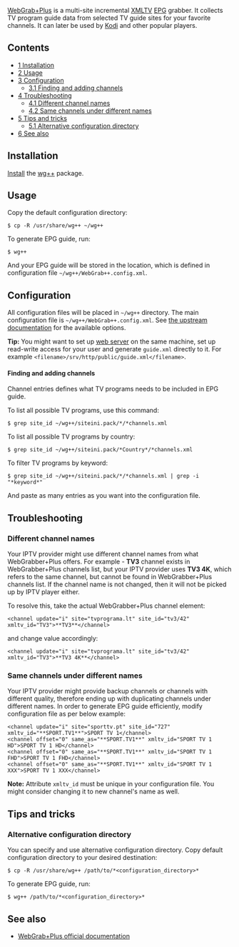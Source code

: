 [WebGrab+Plus](http://www.webgrabplus.com/) is a multi-site incremental [XMLTV](https://en.wikipedia.org/wiki/XMLTV "wikipedia:XMLTV") [EPG](https://en.wikipedia.org/wiki/EPG "wikipedia:EPG") grabber. It collects TV program guide data from selected TV guide sites for your favorite channels. It can later be used by [Kodi](/index.php/Kodi "Kodi") and other popular players.

## Contents

*   [1 Installation](#Installation)
*   [2 Usage](#Usage)
*   [3 Configuration](#Configuration)
    *   [3.1 Finding and adding channels](#Finding_and_adding_channels)
*   [4 Troubleshooting](#Troubleshooting)
    *   [4.1 Different channel names](#Different_channel_names)
    *   [4.2 Same channels under different names](#Same_channels_under_different_names)
*   [5 Tips and tricks](#Tips_and_tricks)
    *   [5.1 Alternative configuration directory](#Alternative_configuration_directory)
*   [6 See also](#See_also)

## Installation

[Install](/index.php/Install "Install") the [wg++](https://aur.archlinux.org/packages/wg%2B%2B/) package.

## Usage

Copy the default configuration directory:

```
$ cp -R /usr/share/wg++ ~/wg++

```

To generate EPG guide, run:

```
$ wg++

```

And your EPG guide will be stored in the location, which is defined in configuration file `~/wg++/WebGrab++.config.xml`.

## Configuration

All configuration files will be placed in `~/wg++` directory. The main configuration file is `~/wg++/WebGrab++.config.xml`. See [the upstream documentation](http://www.webgrabplus.com/documentation/configuration/webgrabconfigxml) for the available options.

**Tip:** You might want to set up [web server](/index.php/Web_server "Web server") on the same machine, set up read-write access for your user and generate `guide.xml` directly to it. For example `<filename>/srv/http/public/guide.xml</filename>`.

#### Finding and adding channels

Channel entries defines what TV programs needs to be included in EPG guide.

To list all possible TV programs, use this command:

```
$ grep site_id ~/wg++/siteini.pack/*/*channels.xml

```

To list all possible TV programs by country:

```
$ grep site_id ~/wg++/siteini.pack/*Country*/*channels.xml

```

To filter TV programs by keyword:

```
$ grep site_id ~/wg++/siteini.pack/*/*channels.xml | grep -i "*keyword*"

```

And paste as many <channel> entries as you want into the configuration file.

## Troubleshooting

### Different channel names

Your IPTV provider might use different channel names from what WebGrabber+Plus offers. For example - **TV3** channel exists in WebGrabber+Plus channels list, but your IPTV provider uses **TV3 4K**, which refers to the same channel, but cannot be found in WebGrabber+Plus channels list. If the channel name is not changed, then it will not be picked up by IPTV player either.

To resolve this, take the actual WebGrabber+Plus channel element:

```
<channel update="i" site="tvprograma.lt" site_id="tv3/42" xmltv_id="TV3">**TV3**</channel>

```

and change value accordingly:

```
<channel update="i" site="tvprograma.lt" site_id="tv3/42" xmltv_id="TV3">**TV3 4K**</channel>

```

### Same channels under different names

Your IPTV provider might provide backup channels or channels with different quality, therefore ending up with duplicating channels under different names. In order to generate EPG guide efficiently, modify configuration file as per below example:

```
<channel update="i" site="sporttv.pt" site_id="727" xmltv_id="**SPORT.TV1**">SPORT TV 1</channel>
<channel offset="0" same_as="**SPORT.TV1**" xmltv_id="SPORT TV 1 HD">SPORT TV 1 HD</channel>
<channel offset="0" same_as="**SPORT.TV1**" xmltv_id="SPORT TV 1 FHD">SPORT TV 1 FHD</channel>
<channel offset="0" same_as="**SPORT.TV1**" xmltv_id="SPORT TV 1 XXX">SPORT TV 1 XXX</channel>

```

**Note:** Attribute `xmltv_id` must be unique in your configuration file. You might consider changing it to new channel's name as well.

## Tips and tricks

### Alternative configuration directory

You can specify and use alternative configuration directory. Copy default configuration directory to your desired destination:

```
$ cp -R /usr/share/wg++ /path/to/*<configuration_directory>*

```

To generate EPG guide, run:

```
$ wg++ /path/to/*<configuration_directory>*

```

## See also

*   [WebGrab+Plus official documentation](http://www.webgrabplus.com/documentation)